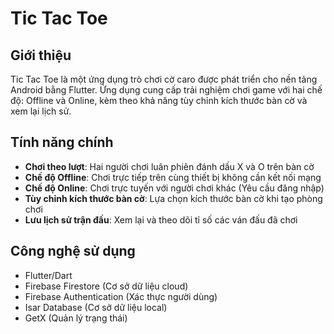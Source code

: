# Tic Tac Toe

## Giới thiệu

Tic Tac Toe là một ứng dụng trò chơi cờ caro được phát triển cho nền tảng Android bằng Flutter. Ứng dụng cung cấp trải nghiệm chơi game với hai chế độ: Offline và Online, kèm theo khả năng tùy chỉnh kích thước bàn cờ và xem lại lịch sử.

## Tính năng chính

- **Chơi theo lượt**: Hai người chơi luân phiên đánh dấu X và O trên bàn cờ
- **Chế độ Offline**: Chơi trực tiếp trên cùng thiết bị không cần kết nối mạng
- **Chế độ Online**: Chơi trực tuyến với người chơi khác (Yêu cầu đăng nhập)
- **Tùy chỉnh kích thước bàn cờ**: Lựa chọn kích thước bàn cờ khi tạo phòng chơi
- **Lưu lịch sử trận đấu**: Xem lại và theo dõi tỉ số các ván đấu đã chơi 

## Công nghệ sử dụng

- Flutter/Dart
- Firebase Firestore (Cơ sở dữ liệu cloud)
- Firebase Authentication (Xác thực người dùng)
- Isar Database (Cơ sở dữ liệu local)
- GetX (Quản lý trạng thái)
